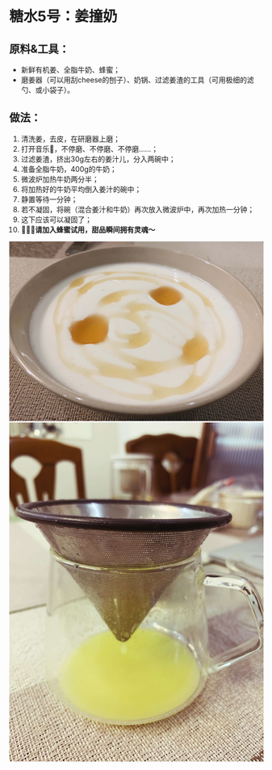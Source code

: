 # 糖水5号：姜撞奶

## 原料&工具：

- 新鲜有机姜、全脂牛奶、蜂蜜；
- 磨姜器（可以用刮cheese的刨子）、奶锅、过滤姜渣的工具（可用极细的滤勺、或小袋子）。

## 做法：

1. 清洗姜，去皮，在研磨器上磨；
2. 打开音乐🎵，不停磨、不停磨、不停磨……；
3. 过滤姜渣，挤出30g左右的姜汁儿，分入两碗中；
4. 准备全脂牛奶，400g的牛奶；
5. 微波炉加热牛奶两分半；
6. 将加热好的牛奶平均倒入姜汁的碗中；
7. 静置等待一分钟；
8. 若不凝固，将碗（混合姜汁和牛奶）再次放入微波炉中，再次加热一分钟；
9. 这下应该可以凝固了；
10. 🐝🐝🐝**请加入蜂蜜试用，甜品瞬间拥有灵魂～**

![](../_images/jiangzhuangnai.jpg)
![](../_images/jiangzhuangnai2.jpg)
